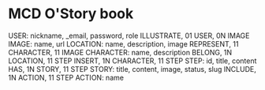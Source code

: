 # MCD O'Story book

USER: nickname, _email, password, role
    ILLUSTRATE, 01 USER, 0N IMAGE
IMAGE: name, url
LOCATION: name, description, image
    REPRESENT, 11 CHARACTER, 11 IMAGE
CHARACTER: name, description
    BELONG, 1N LOCATION, 11 STEP
    INSERT, 1N CHARACTER, 11 STEP
STEP: id, title, content
    HAS, 1N STORY, 11 STEP
STORY: title, content, image, status, slug
  INCLUDE, 1N ACTION, 11 STEP
ACTION: name
